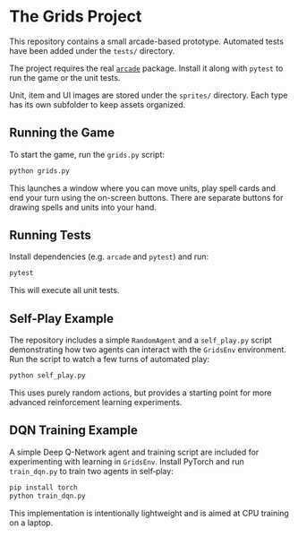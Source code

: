 # The Grids Project

This repository contains a small arcade-based prototype. Automated tests have been added under the `tests/` directory.

The project requires the real [`arcade`](https://api.arcade.academy/) package. Install it along with `pytest` to run the game or the unit tests.

Unit, item and UI images are stored under the `sprites/` directory. Each type has its own subfolder to keep assets organized.

## Running the Game

To start the game, run the `grids.py` script:

```bash
python grids.py
```

This launches a window where you can move units, play spell cards and end your turn using the on-screen buttons.
There are separate buttons for drawing spells and units into your hand.


## Running Tests

Install dependencies (e.g. `arcade` and `pytest`) and run:

```bash
pytest
```

This will execute all unit tests.

## Self-Play Example

The repository includes a simple `RandomAgent` and a `self_play.py` script
demonstrating how two agents can interact with the `GridsEnv` environment.
Run the script to watch a few turns of automated play:

```bash
python self_play.py
```

This uses purely random actions, but provides a starting point for more
advanced reinforcement learning experiments.

## DQN Training Example

A simple Deep Q-Network agent and training script are included for
experimenting with learning in `GridsEnv`. Install PyTorch and run
`train_dqn.py` to train two agents in self‑play:

```bash
pip install torch
python train_dqn.py
```

This implementation is intentionally lightweight and is aimed at CPU
training on a laptop.
